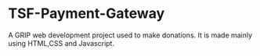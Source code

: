 # TSF-Payment-Gateway
A GRIP web development project used to make donations. It is made mainly using HTML,CSS and Javascript.
